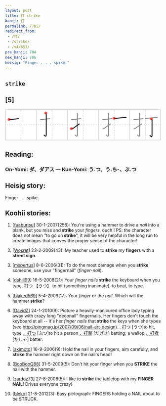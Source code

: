 ```yaml
---
layout: post
title: 打 strike
kanji: 打
permalink: /705/
redirect_from:
 - /打/
 - /strike/
 - /v4/653/
pre_kanji: 704
nex_kanji: 706
heisig: "Finger . . . spike."
---
```


## `strike`

## [5]

<div class="stroke"><img src="../images/E68993.png" /></div>

## Reading:

### On-Yomi: ダ、ダアス &mdash; Kun-Yomi: う.つ、う.ち-、ぶ.つ

## Heisig story:

Finger . . . spike.

## Koohii stories:

1) [<a href="http://kanji.koohii.com/profile/fuaburisu">fuaburisu</a>] 30-1-2007(258): You&#039;re using a hammer to drive a <em>nail</em> into a plank, but you miss and<strong> strike</strong> your <em>fingers</em>, ouch ! PS: the character does not mean &quot;to go on<strong> strike</strong>&quot;, it will be very helpful in the long run to create images that convey the proper sense of the character!

2) [<a href="http://kanji.koohii.com/profile/Wosret">Wosret</a>] 23-2-2009(43): My teacher used to<strong> strike</strong> my <strong>finger</strong>s with a <strong>street sign</strong>.

3) [<a href="http://kanji.koohii.com/profile/mspertus">mspertus</a>] 8-6-2006(31): To do the most damage when you<strong> strike</strong> someone, use your &quot;fingernail&quot; (<em>finger</em>-<em>nail</em>).

4) [<a href="http://kanji.koohii.com/profile/dshill99">dshill99</a>] 16-5-2008(21): Your <em>finger</em> <em>nails</em><strong> strike</strong> the keyboard when you type. 打つ 【うつ】 to hit (something inanimate), to beat, to type.

5) [<a href="http://kanji.koohii.com/profile/blaked569">blaked569</a>] 5-4-2009(17): Your <em>finger</em> or the <em>nail</em>. Which will the hammer<strong> strike</strong>?

6) [<a href="http://kanji.koohii.com/profile/DavidZ">DavidZ</a>] 24-1-2010(9): Picture a heavily-manicured office lady typing away with crazy long &quot;deconail&quot; fingernails. Her fingers don&#039;t touch the keyboard at all -- it&#039;s her <em>finger</em> <em>nails</em> that<strong> strike</strong> the keys when she types (see <a href="http://pingmag.jp/2007/09/06/nail-art-design">http://pingmag.jp/2007/09/06/nail-art-design</a>)... 打つ [うつ]to hit, type <a href="midori://search?text=、打つ">、打つ</a> [ぶつ]to hit a person <a href="midori://search?text=、打撃">、打撃</a> [だげき] batting; a wallop <a href="midori://search?text=、打者">、打者</a> [だしゃ] batter.

7) [<a href="http://kanji.koohii.com/profile/akimoto">akimoto</a>] 16-9-2006(9): Hold the nail in your fingers, aim carefully, and<strong> strike</strong> the hammer right down on the nail&#039;s head!

8) [<a href="http://kanji.koohii.com/profile/BooBooQ88">BooBooQ88</a>] 31-5-2009(5): Don&#039;t hit your finger when you<strong> STRIKE</strong> the nail with the hammer.

9) [<a href="http://kanji.koohii.com/profile/zardoz73">zardoz73</a>] 27-8-2008(5): I like to<strong> strike</strong> the tabletop with my <strong>FINGER NAIL</strong>! Drives everyone crazy!

10) [<a href="http://kanji.koohii.com/profile/bleko">bleko</a>] 21-8-2012(3): Easy pictograph: FINGERS holding a NAIL about to be STRUCK.
